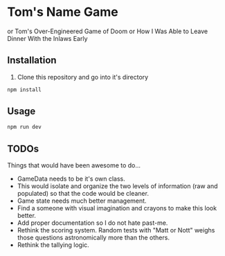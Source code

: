 # Tom's Name Game
or Tom's Over-Engineered Game of Doom
or How I Was Able to Leave Dinner With the Inlaws Early

## Installation

1. Clone this repository and go into it's directory
```bash
npm install
```

## Usage

```bash
npm run dev
```

## TODOs
Things that would have been awesome to do...
- GameData needs to be it's own class.
 - This would isolate and organize the two levels of information (raw and populated) so that the code would be cleaner.
- Game state needs much better management. 
- Find a someone with visual imagination and crayons to make this look better.
- Add proper documentation so I do not hate past-me.
- Rethink the scoring system. Random tests with "Matt or Nott" weighs those questions astronomically more than the others.
- Rethink the tallying logic.
